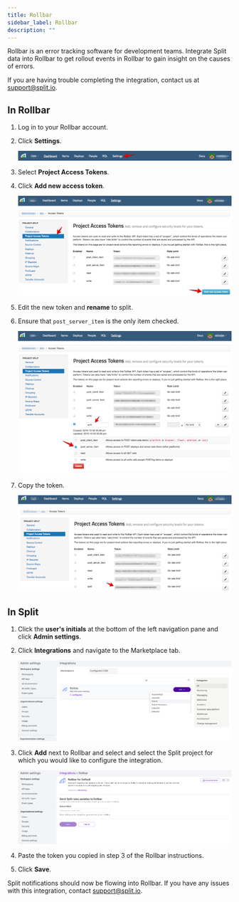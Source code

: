 ```yaml
---
title: Rollbar
sidebar_label: Rollbar
description: ""
---
```


<p>
  <button hidden style={{borderRadius:'8px', border:'1px', fontFamily:'Courier New', fontWeight:'800', textAlign:'left'}}> help.split.io link: https://help.split.io/hc/en-us/articles/360020700732-Rollbar </button>
</p>

Rollbar is an error tracking software for development teams. Integrate Split data into Rollbar to get rollout events in Rollbar to gain insight on the causes of errors. 

If you are having trouble completing the integration, contact us at [support@split.io](mailto:support@split.io).

## In Rollbar
 
1. Log in to your Rollbar account.
2. Click **Settings**.

   ![](./static/rollbar-settings.png)

3. Select **Project Access Tokens**.
4. Click **Add new access token**.

   ![](./static/rollbar-tokens.png)

5. Edit the new token and **rename** to split.
6. Ensure that `post_server_item` is the only item checked. 

   ![](./static/rollbar-tokens-rename.png)

7. Copy the token. 

   ![](./static/rollbar-tokens-copy.png)

## In Split

1. Click the **user's initials** at the bottom of the left navigation pane and click **Admin settings**.
2. Click **Integrations** and navigate to the Marketplace tab.

   ![](./static/rollbar-splitadmin.png)

3. Click **Add** next to Rollbar and select and select the Split project for which you would like to configure the integration.

   ![](./static/rollbar-integration.png)

4. Paste the token you copied in step 3 of the Rollbar instructions.
5. Click **Save**.

Split notifications should now be flowing into Rollbar. If you have any issues with this integration, contact [support@split.io](mailto:support@split.io).
